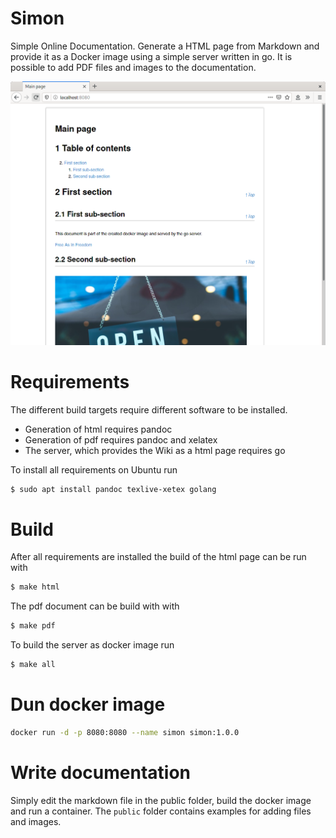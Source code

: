 Simon
======

Simple Online Documentation. Generate a HTML page from Markdown and provide it as
a Docker image using a simple server written in go. It is possible to add PDF files
and images to the documentation.

![Simon example](doc/simon-start.png)

# Requirements

The different build targets require different software to be installed.

* Generation of html requires pandoc
* Generation of pdf requires pandoc and xelatex
* The server, which provides the Wiki as a html page requires go

To install all requirements on Ubuntu run

```bash
$ sudo apt install pandoc texlive-xetex golang
```

# Build

After all requirements are installed the build of the html page can be run
with

```bash
$ make html
```
The pdf document can be build with
with

```bash
$ make pdf
```

To build the server as docker image run

```bash
$ make all
```

# Dun docker image

```bash
docker run -d -p 8080:8080 --name simon simon:1.0.0
```

# Write documentation

Simply edit the markdown file in the public folder, build the docker image and run
a container. The `public` folder contains examples for adding files and images.
